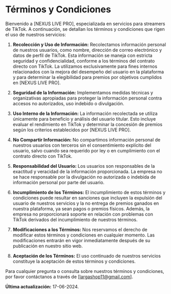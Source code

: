 # Términos y Condiciones

Bienvenido a [NEXUS LIVE PRO], especializada en servicios para streamers de TikTok. A continuación, se detallan los términos y condiciones que rigen el uso de nuestros servicios:

1. **Recolección y Uso de Información:** Recolectamos información personal de nuestros usuarios, como nombre, dirección de correo electrónico y datos de perfil de TikTok. Esta información se maneja con estricta seguridad y confidencialidad, conforme a los términos del contrato directo con TikTok. La utilizamos exclusivamente para fines internos relacionados con la mejora del desempeño del usuario en la plataforma y para determinar la elegibilidad para premios por objetivos cumplidos en [NEXUS LIVE PRO].

2. **Seguridad de la Información:** Implementamos medidas técnicas y organizativas apropiadas para proteger la información personal contra accesos no autorizados, uso indebido o divulgación.

3. **Uso Interno de la Información:** La información recolectada se utiliza únicamente para beneficio y análisis del usuario titular. Esto incluye evaluar el rendimiento en TikTok y determinar la concesión de premios según los criterios establecidos por [NEXUS LIVE PRO].

4. **No Compartir Información:** No compartimos información personal de nuestros usuarios con terceros sin el consentimiento explícito del usuario, salvo cuando sea requerido por ley o en cumplimiento con el contrato directo con TikTok.

5. **Responsabilidad del Usuario:** Los usuarios son responsables de la exactitud y veracidad de la información proporcionada. La empresa no se hace responsable por la divulgación no autorizada o indebida de información personal por parte del usuario.

6. **Incumplimiento de los Términos:** El incumplimiento de estos términos y condiciones puede resultar en sanciones que incluyen la expulsión del usuario de nuestros servicios y la no entrega de premios ganados en nuestra plataforma, ya sean pagos o premios físicos. Además, la empresa no proporcionará soporte en relación con problemas con TikTok derivados del incumplimiento de nuestros términos.

7. **Modificaciones a los Términos:** Nos reservamos el derecho de modificar estos términos y condiciones en cualquier momento. Las modificaciones entrarán en vigor inmediatamente después de su publicación en nuestro sitio web.

8. **Aceptación de los Términos:** El uso continuado de nuestros servicios constituye la aceptación de estos términos y condiciones.

Para cualquier pregunta o consulta sobre nuestros términos y condiciones, por favor contáctanos a través de [largashop11@gmail.com].

**Última actualización:** 17-06-2024.

